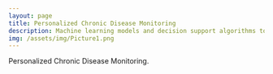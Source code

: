 ```yaml
---
layout: page
title: Personalized Chronic Disease Monitoring 
description: Machine learning models and decision support algorithms to adaptively monitor chronic disease progressions in a heterogeneous population.
img: /assets/img/Picture1.png
---
```



<div class="img_row">
    <img class="col three left" src="{{ site.baseurl }}/assets/img/Project1.png" alt="" title="Personalized Chronic Disease Monitoring"/>
</div>
<div class="col three caption">
    Personalized Chronic Disease Monitoring.
</div>


<br/><br/>


